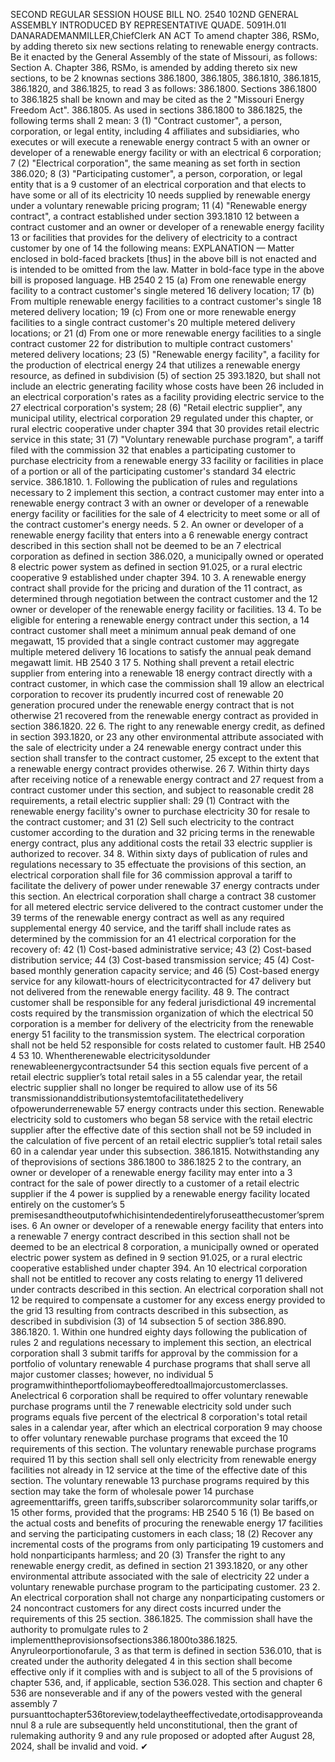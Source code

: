 SECOND REGULAR SESSION
HOUSE BILL NO. 2540
102ND GENERAL ASSEMBLY
INTRODUCED BY REPRESENTATIVE QUADE.
5091H.01I DANARADEMANMILLER,ChiefClerk
AN ACT
To amend chapter 386, RSMo, by adding thereto six new sections relating to renewable
energy contracts.
Be it enacted by the General Assembly of the state of Missouri, as follows:
Section A. Chapter 386, RSMo, is amended by adding thereto six new sections, to be
2 knownas sections 386.1800, 386.1805, 386.1810, 386.1815, 386.1820, and 386.1825, to read
3 as follows:
386.1800. Sections 386.1800 to 386.1825 shall be known and may be cited as the
2 "Missouri Energy Freedom Act".
386.1805. As used in sections 386.1800 to 386.1825, the following terms shall
2 mean:
3 (1) "Contract customer", a person, corporation, or legal entity, including
4 affiliates and subsidiaries, who executes or will execute a renewable energy contract
5 with an owner or developer of a renewable energy facility or with an electrical
6 corporation;
7 (2) "Electrical corporation", the same meaning as set forth in section 386.020;
8 (3) "Participating customer", a person, corporation, or legal entity that is a
9 customer of an electrical corporation and that elects to have some or all of its electricity
10 needs supplied by renewable energy under a voluntary renewable pricing program;
11 (4) "Renewable energy contract", a contract established under section 393.1810
12 between a contract customer and an owner or developer of a renewable energy facility
13 or facilities that provides for the delivery of electricity to a contract customer by one of
14 the following means:
EXPLANATION — Matter enclosed in bold-faced brackets [thus] in the above bill is not enacted and is
intended to be omitted from the law. Matter in bold-face type in the above bill is proposed language.
HB 2540 2
15 (a) From one renewable energy facility to a contract customer's single metered
16 delivery location;
17 (b) From multiple renewable energy facilities to a contract customer's single
18 metered delivery location;
19 (c) From one or more renewable energy facilities to a single contract customer's
20 multiple metered delivery locations; or
21 (d) From one or more renewable energy facilities to a single contract customer
22 for distribution to multiple contract customers' metered delivery locations;
23 (5) "Renewable energy facility", a facility for the production of electrical energy
24 that utilizes a renewable energy resource, as defined in subdivision (5) of section
25 393.1820, but shall not include an electric generating facility whose costs have been
26 included in an electrical corporation's rates as a facility providing electric service to the
27 electrical corporation's system;
28 (6) "Retail electric supplier", any municipal utility, electrical corporation
29 regulated under this chapter, or rural electric cooperative under chapter 394 that
30 provides retail electric service in this state;
31 (7) "Voluntary renewable purchase program", a tariff filed with the commission
32 that enables a participating customer to purchase electricity from a renewable energy
33 facility or facilities in place of a portion or all of the participating customer's standard
34 electric service.
386.1810. 1. Following the publication of rules and regulations necessary to
2 implement this section, a contract customer may enter into a renewable energy contract
3 with an owner or developer of a renewable energy facility or facilities for the sale of
4 electricity to meet some or all of the contract customer's energy needs.
5 2. An owner or developer of a renewable energy facility that enters into a
6 renewable energy contract described in this section shall not be deemed to be an
7 electrical corporation as defined in section 386.020, a municipally owned or operated
8 electric power system as defined in section 91.025, or a rural electric cooperative
9 established under chapter 394.
10 3. A renewable energy contract shall provide for the pricing and duration of the
11 contract, as determined through negotiation between the contract customer and the
12 owner or developer of the renewable energy facility or facilities.
13 4. To be eligible for entering a renewable energy contract under this section, a
14 contract customer shall meet a minimum annual peak demand of one megawatt,
15 provided that a single contract customer may aggregate multiple metered delivery
16 locations to satisfy the annual peak demand megawatt limit.
HB 2540 3
17 5. Nothing shall prevent a retail electric supplier from entering into a renewable
18 energy contract directly with a contract customer, in which case the commission shall
19 allow an electrical corporation to recover its prudently incurred cost of renewable
20 generation procured under the renewable energy contract that is not otherwise
21 recovered from the renewable energy contract as provided in section 386.1820.
22 6. The right to any renewable energy credit, as defined in section 393.1820, or
23 any other environmental attribute associated with the sale of electricity under a
24 renewable energy contract under this section shall transfer to the contract customer,
25 except to the extent that a renewable energy contract provides otherwise.
26 7. Within thirty days after receiving notice of a renewable energy contract and
27 request from a contract customer under this section, and subject to reasonable credit
28 requirements, a retail electric supplier shall:
29 (1) Contract with the renewable energy facility's owner to purchase electricity
30 for resale to the contract customer; and
31 (2) Sell such electricity to the contract customer according to the duration and
32 pricing terms in the renewable energy contract, plus any additional costs the retail
33 electric supplier is authorized to recover.
34 8. Within sixty days of publication of rules and regulations necessary to
35 effectuate the provisions of this section, an electrical corporation shall file for
36 commission approval a tariff to facilitate the delivery of power under renewable
37 energy contracts under this section. An electrical corporation shall charge a contract
38 customer for all metered electric service delivered to the contract customer under the
39 terms of the renewable energy contract as well as any required supplemental energy
40 service, and the tariff shall include rates as determined by the commission for an
41 electrical corporation for the recovery of:
42 (1) Cost-based administrative service;
43 (2) Cost-based distribution service;
44 (3) Cost-based transmission service;
45 (4) Cost-based monthly generation capacity service; and
46 (5) Cost-based energy service for any kilowatt-hours of electricitycontracted for
47 delivery but not delivered from the renewable energy facility.
48 9. The contract customer shall be responsible for any federal jurisdictional
49 incremental costs required by the transmission organization of which the electrical
50 corporation is a member for delivery of the electricity from the renewable energy
51 facility to the transmission system. The electrical corporation shall not be held
52 responsible for costs related to customer fault.
HB 2540 4
53 10. Whentherenewable electricitysoldunder renewableenergycontractsunder
54 this section equals five percent of a retail electric supplier’s total retail sales in a
55 calendar year, the retail electric supplier shall no longer be required to allow use of its
56 transmissionanddistributionsystemtofacilitatethedelivery ofpowerunderrenewable
57 energy contracts under this section. Renewable electricity sold to customers who began
58 service with the retail electric supplier after the effective date of this section shall not be
59 included in the calculation of five percent of an retail electric supplier’s total retail sales
60 in a calendar year under this subsection.
386.1815. Notwithstanding any of theprovisions of sections 386.1800 to 386.1825
2 to the contrary, an owner or developer of a renewable energy facility may enter into a
3 contract for the sale of power directly to a customer of a retail electric supplier if the
4 power is supplied by a renewable energy facility located entirely on the customer’s
5 premisesandtheoutputofwhichisintendedentirelyforuseatthecustomer’spremises.
6 An owner or developer of a renewable energy facility that enters into a renewable
7 energy contract described in this section shall not be deemed to be an electrical
8 corporation, a municipally owned or operated electric power system as defined in
9 section 91.025, or a rural electric cooperative established under chapter 394. An
10 electrical corporation shall not be entitled to recover any costs relating to energy
11 delivered under contracts described in this section. An electrical corporation shall not
12 be required to compensate a customer for any excess energy provided to the grid
13 resulting from contracts described in this subsection, as described in subdivision (3) of
14 subsection 5 of section 386.890.
386.1820. 1. Within one hundred eighty days following the publication of rules
2 and regulations necessary to implement this section, an electrical corporation shall
3 submit tariffs for approval by the commission for a portfolio of voluntary renewable
4 purchase programs that shall serve all major customer classes; however, no individual
5 programwithintheportfoliomaybeofferedtoallmajorcustomerclasses. Anelectrical
6 corporation shall be required to offer voluntary renewable purchase programs until the
7 renewable electricity sold under such programs equals five percent of the electrical
8 corporation's total retail sales in a calendar year, after which an electrical corporation
9 may choose to offer voluntary renewable purchase programs that exceed the
10 requirements of this section. The voluntary renewable purchase programs required
11 by this section shall sell only electricity from renewable energy facilities not already in
12 service at the time of the effective date of this section. The voluntary renewable
13 purchase programs required by this section may take the form of wholesale power
14 purchase agreementtariffs, green tariffs,subscriber solarorcommunity solar tariffs,or
15 other forms, provided that the programs:
HB 2540 5
16 (1) Be based on the actual costs and benefits of procuring the renewable energy
17 facilities and serving the participating customers in each class;
18 (2) Recover any incremental costs of the programs from only participating
19 customers and hold nonparticipants harmless; and
20 (3) Transfer the right to any renewable energy credit, as defined in section
21 393.1820, or any other environmental attribute associated with the sale of electricity
22 under a voluntary renewable purchase program to the participating customer.
23 2. An electrical corporation shall not charge any nonparticipating customers or
24 noncontract customers for any direct costs incurred under the requirements of this
25 section.
386.1825. The commission shall have the authority to promulgate rules to
2 implementtheprovisionsofsections386.1800to386.1825. Anyruleorportionofarule,
3 as that term is defined in section 536.010, that is created under the authority delegated
4 in this section shall become effective only if it complies with and is subject to all of the
5 provisions of chapter 536, and, if applicable, section 536.028. This section and chapter
6 536 are nonseverable and if any of the powers vested with the general assembly
7 pursuanttochapter536toreview,todelaytheeffectivedate,ortodisapproveandannul
8 a rule are subsequently held unconstitutional, then the grant of rulemaking authority
9 and any rule proposed or adopted after August 28, 2024, shall be invalid and void.
✔